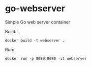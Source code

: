 # go-webserver
Simple Go web server container

Build:
```
docker build -t webserver .
```

Run:
```
docker run -p 8080:8080 -it webserver
```
